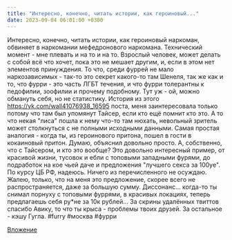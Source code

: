 ```yaml
---
title: "Интересно, конечно, читать истории, как героиновый..."
date: 2023-09-04 06:01:00 +0300
---
```


Интересно, конечно, читать истории, как героиновый наркоман, обвиняет в наркомании мефедронового наркомана.
Технический момент - мне плевать и на то и на то. Взрослый человек, может делать с собой всё что хочет, пока это не мешает другим, и, если в этом нет элементов принуждения.
То что, среди фуррей не мало наркозависимых - так-то это секрет какого-то там Шенеля, так же как и то, что фурри - это часть ЛГБТ течения, и что фурри толерантны к педофилии, зоофилии и прочему подобному. Тут уж - ой, можно обмануть себя, но не статистику.
История из этого https://vk.com/wall41076938_16595 поста, меня заинтересовала только потому что там был упомянут Тайсер, если кто ещё помнит кто это.
А то что некая "лиса" пошла к нему что-то там нюхать, невольный зритель может столкнуться с не полными исходными данными. Самая простая аналогия - когда ты, из героинового притона, пошел в гости в кокаиновый притон. Думаю, объяснил довольно просто.
А, собственно, что с Тайсером, и кто это вообще? Это довольно интересный пример, от красивой жизни, тусовок и ебли с топовыми западными фурями, до подработок на кое чьей даче и предложения "лучшего секса за 100уе". По курсу ЦБ РФ, надеюсь.
Ничего из перечисленного не осуждаю. Жалею, только, что на меня это предложение, скорее всего не распространяется, даже за большую сумму.
Диссонанс... когда-то ты снимал порнуху с топовыми фуррями, в красивых локациях, теперь предлагаешь себя ру*не за 10к рублей...
За скрины удалённых твиттов спасибо Авику, то что ты крыса - проблемы твоих друзей. За остальное - кэшу Гугла.
#furry #москва #фурри

[Вложение](/assets/vk_photos/2/8X5AKhkrli4.jpg)
